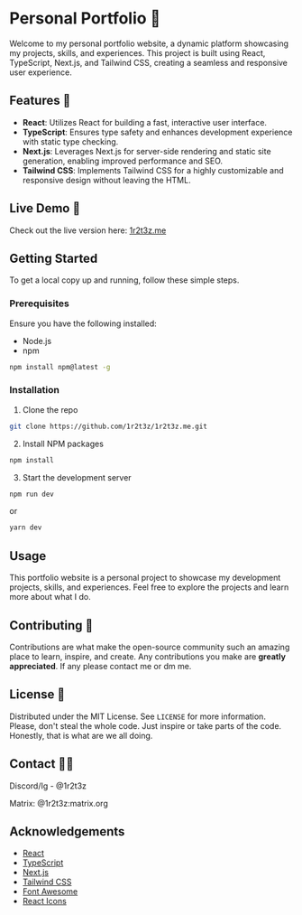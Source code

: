 # Personal Portfolio 💼

Welcome to my personal portfolio website, a dynamic platform showcasing my projects, skills, and experiences. This project is built using React, TypeScript, Next.js, and Tailwind CSS, creating a seamless and responsive user experience.

## Features 📸

- **React**: Utilizes React for building a fast, interactive user interface.
- **TypeScript**: Ensures type safety and enhances development experience with static type checking.
- **Next.js**: Leverages Next.js for server-side rendering and static site generation, enabling improved performance and SEO.
- **Tailwind CSS**: Implements Tailwind CSS for a highly customizable and responsive design without leaving the HTML.

## Live Demo 👀

Check out the live version here: [1r2t3z.me](https://1r2t3z.me)

## Getting Started

To get a local copy up and running, follow these simple steps.

### Prerequisites

Ensure you have the following installed:
- Node.js
- npm

```bash
npm install npm@latest -g
```

### Installation

1. Clone the repo
```bash
git clone https://github.com/1r2t3z/1r2t3z.me.git
```
2. Install NPM packages
```bash
npm install
```
3. Start the development server
```bash
npm run dev
```
or
```bash
yarn dev
```

## Usage

This portfolio website is a personal project to showcase my development projects, skills, and experiences. Feel free to explore the projects and learn more about what I do.

## Contributing 🔗

Contributions are what make the open-source community such an amazing place to learn, inspire, and create. Any contributions you make are **greatly appreciated**.
If any please contact me or dm me.

## License 🫡

Distributed under the MIT License. See `LICENSE` for more information.
Please, don't steal the whole code. Just inspire or take parts of the code. Honestly, that is what are we all doing.

## Contact 👋🏻

Discord/Ig - @1r2t3z

Matrix: @1r2t3z:matrix.org

## Acknowledgements

- [React](https://reactjs.org/)
- [TypeScript](https://www.typescriptlang.org/)
- [Next.js](https://nextjs.org/)
- [Tailwind CSS](https://tailwindcss.com/)
- [Font Awesome](https://fontawesome.com/)
- [React Icons](https://react-icons.github.io/react-icons/)
